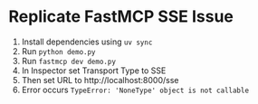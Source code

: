 # Replicate FastMCP SSE Issue

1. Install dependencies using `uv sync` 
2. Run `python demo.py`
3. Run `fastmcp dev demo.py`
4. In Inspector set Transport Type to SSE
6. Then set URL to http://localhost:8000/sse
7. Error occurs `TypeError: 'NoneType' object is not callable`